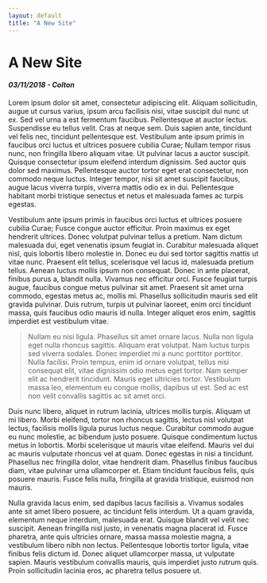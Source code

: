 ```yaml
---
layout: default
title: "A New Site"
---
```


# A New Site
#### *03/11/2018 - Colton*


Lorem ipsum dolor sit amet, consectetur adipiscing elit. Aliquam sollicitudin, augue ut cursus varius, ipsum arcu facilisis nisi, vitae suscipit dui nunc ut ex. Sed vel urna a est fermentum faucibus. Pellentesque at auctor lectus. Suspendisse eu tellus velit. Cras at neque sem. Duis sapien ante, tincidunt vel felis nec, tincidunt pellentesque est. Vestibulum ante ipsum primis in faucibus orci luctus et ultrices posuere cubilia Curae; Nullam tempor risus nunc, non fringilla libero aliquam vitae. Ut pulvinar lacus a auctor suscipit. Quisque consectetur ipsum eleifend interdum dignissim. Sed auctor quis dolor sed maximus. Pellentesque auctor tortor eget erat consectetur, non commodo neque luctus. Integer tempor, nisi sit amet suscipit faucibus, augue lacus viverra turpis, viverra mattis odio ex in dui. Pellentesque habitant morbi tristique senectus et netus et malesuada fames ac turpis egestas.

Vestibulum ante ipsum primis in faucibus orci luctus et ultrices posuere cubilia Curae; Fusce congue auctor efficitur. Proin maximus ex eget hendrerit ultrices. Donec volutpat pulvinar tellus a pretium. Nam dictum malesuada dui, eget venenatis ipsum feugiat in. Curabitur malesuada aliquet nisl, quis lobortis libero molestie in. Donec eu dui sed tortor sagittis mattis ut vitae nunc. Praesent elit tellus, scelerisque vel lacus id, malesuada pretium tellus. Aenean luctus mollis ipsum non consequat. Donec in ante placerat, finibus purus a, blandit nulla. Vivamus nec efficitur orci. Fusce feugiat turpis augue, faucibus congue metus pulvinar sit amet. Praesent sit amet urna commodo, egestas metus ac, mollis mi. Phasellus sollicitudin mauris sed elit gravida pulvinar. Duis rutrum, turpis ut pulvinar laoreet, enim orci tincidunt massa, quis faucibus odio mauris id nulla. Integer aliquet eros enim, sagittis imperdiet est vestibulum vitae.

>Nullam eu nisi ligula. Phasellus sit amet ornare lacus. Nulla non ligula eget nulla rhoncus sagittis. Aliquam erat volutpat. Nam luctus turpis sed viverra sodales. Donec imperdiet mi a nunc porttitor porttitor. Nulla facilisi. Proin tempus, enim id ornare volutpat, tellus nisi consequat elit, vitae dignissim odio metus eget tortor. Nam semper elit ac hendrerit tincidunt. Mauris eget ultricies tortor. Vestibulum massa leo, elementum eu congue mollis, dapibus ut est. Sed ac est non velit convallis sagittis ac sit amet orci.

Duis nunc libero, aliquet in rutrum lacinia, ultrices mollis turpis. Aliquam ut mi libero. Morbi eleifend, tortor non rhoncus sagittis, lectus nisl volutpat lectus, facilisis mollis ligula purus luctus neque. Curabitur commodo augue eu nunc molestie, ac bibendum justo posuere. Quisque condimentum luctus metus in lobortis. Morbi scelerisque ut mauris vitae eleifend. Mauris vel dui ac mauris vulputate rhoncus vel at quam. Donec egestas in nisi a tincidunt. Phasellus nec fringilla dolor, vitae hendrerit diam. Phasellus finibus faucibus diam, vitae pulvinar urna ullamcorper et. Etiam tincidunt faucibus felis, quis posuere mauris. Fusce felis nulla, fringilla at gravida tristique, euismod non mauris.

Nulla gravida lacus enim, sed dapibus lacus facilisis a. Vivamus sodales ante sit amet libero posuere, ac tincidunt felis interdum. Ut a quam gravida, elementum neque interdum, malesuada erat. Quisque blandit vel velit nec suscipit. Aenean fringilla nisl justo, in venenatis magna placerat id. Fusce pharetra, ante quis ultricies ornare, massa massa molestie magna, a vestibulum libero nibh non lectus. Pellentesque lobortis tortor ligula, vitae finibus felis dictum id. Donec aliquet ullamcorper massa, ut vulputate sapien. Mauris vestibulum convallis mauris, quis imperdiet justo rutrum quis. Proin sollicitudin lacinia eros, ac pharetra tellus posuere ut.